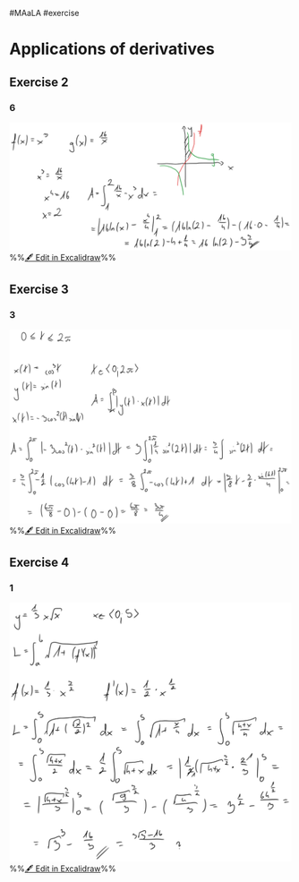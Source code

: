 #MAaLA #exercise 

# Applications of derivatives
## Exercise 2
### 6
![](attachments/Exercise%203.04.2024%2003.04.2024%2008_26_09.excalidraw.svg)
%%[🖋 Edit in Excalidraw](attachments/Exercise%203.04.2024%2003.04.2024%2008_26_09.excalidraw.md)%%

## Exercise 3
### 3
![](attachments/Exercise%203.04.2024%2003.04.2024%2008_29_47.excalidraw.svg)
%%[🖋 Edit in Excalidraw](attachments/Exercise%203.04.2024%2003.04.2024%2008_29_47.excalidraw.md)%%

## Exercise 4
### 1
![](attachments/Exercise%203.04.2024%2003.04.2024%2008_39_26.excalidraw.svg)
%%[🖋 Edit in Excalidraw](attachments/Exercise%203.04.2024%2003.04.2024%2008_39_26.excalidraw.md)%%